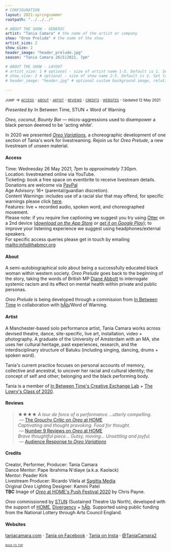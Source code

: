 ```yaml
---
# CONFIGURATION
layout: 2021-springsummer
rootpath: "../../../"

# ABOUT THE SHOW - GENERIC
artist: "Tania Camara" # the name of the artist or company
show: "Oreo Prelude" # the name of the show
artist_size: 2
show_size: 2
header_image: "header_prelude.jpg"    
season: "Tania Camara 26|5|2021, 7pm"

# ABOUT THE SHOW - LAYOUT
# artist_size: 1 # optional - size of artist name 1-5. Default is 1. Set longer names to lower values
# show_size: 2 # optional - size of show name 2-5. Default is 2. Set longer names to lower values
# header_image: "header.jpg" # optional custom background image, relative to current page

---
```

<span style='font-variant: small-caps'>jump → [access](/current/2021-springsummer/camara/#access) · [about](/current/2021-springsummer/camara/#about) · [artist](/current/2021-springsummer/camara/#artist) · [reviews](/current/2021-springsummer/camara/#reviews) · [credits](/current/2021-springsummer/camara/#credits) · [websites](/current/2021-springsummer/camara/#websites)</span> · <small>Updated 12 May 2021</small>         
         
*Presented by* In Between Time, STUN *+* Word of Warning        
         
*Oreo, coconut, Bounty Bar* — micro-aggressions used to disempower a black person deemed to be 'acting white'.       
       
In 2020 we presented [*Oreo Variations*](/archive/2020-spring/camara), a choreographic development of one section of Tania's work for livestreaming. Rejoin us for *Oreo Prelude*, a new livestream of unseen material.         
         
#### Access         
Time: Wednesday 26 May 2021, 7pm to *approximately* 7.30pm.<br>Location: livestreamed online via YouTube.<br>Ticketing: book a free space on eventbrite to receive livestream details.<br>Donations are welcome via <a href="http://paypal.me/warnmcr" target="_blank">PayPal</a><br>Age Advisory: 16+ (parental/guardian discretion).<br>Content Warnings: includes use of a racial slur that may offend, for specific warnings please click [here](/warnings).<br>Features: live + recorded audio, spoken word, and choreographed movement.<br>Please note: if you require live captioning we suggest you try using <a href="http://otter.ai/starter-guide?article=generateNotes" target="_blank">Otter</a> on a 2nd device (*<a href="http://itunes.apple.com/us/app/otter-voice-notes/id1276437113" target="_blank">download on the App Store</a> or <a href="http://play.google.com/store/apps/details?id=com.aisense.otter" target="_blank">get it on Google Play</a>*); to improve your listening experience we suggest using headphones/external speakers.<br>For specific access queries please get in touch by emailing <mailto:info@habmcr.org>         
         
#### About         
A semi-autobiographical solo about being a successfully educated black woman within western society. *Oreo Prelude* goes back to the beginning of the story, taking the words of British MP <a href="http://en.wikipedia.org/wiki/Diane_Abbott" target="_blank">Diane Abbott</a> to interrogate systemic racism and its effect on mental health within private and public personas.        
         
*Oreo Prelude* is being developed through a commission from <a href="http://inbetweentime.co.uk" target="_blank">In Between Time</a> in collaboration with [hÅb](/hab)/Word of Warning.         
        
#### Artist          
A Manchester-based solo performance artist, Tania Camara works across devised theatre, dance, site-specific, live art, installation, video + photography. A graduate of the University of Amsterdam with an MA, she uses her cultural heritage, past experiences, research, and the interdisciplinary structure of Batuku (including singing, dancing, drums + spoken word).        
        
Tania's current practice focuses on personal accounts of memory, collective and ancestral, to uncover her racial and cultural identity; the concept of self and other; belonging and the black performing body.        
       
Tania is a member of <a href="http://inbetweentime.co.uk/creative-exchange-lab" target="_blank">In Between Time's Creative Exchange Lab</a> + <a href="http://thelowry.com/about-us/artist-development/class-of-programme" target="_blank">The Lowry's Class of 2020</a>.         
        
#### Reviews        
>★★★★ *A tour de force of a performance …utterly compelling.*<br>&nbsp;— <a href="http://www.thegrouchycritic.com/oreo-review" target="_blank">The Grouchy Critic on *Oreo* at HOME</a><br>*Captivating and thought provoking. Food for thought.*<br>&nbsp;— <a href="http://number9reviews.blogspot.com/2020/01/theatre-review-oreo-home-manchester.html" target="_blank">Number 9 Reviews on *Oreo* at HOME</a><br>*Brave thoughtful piece… Gutsy, moving… Unsettling and joyful.*<br>&nbsp;— [Audience Response to *Oreo Variations*](/archive/2020-spring/camara)         
         
#### Credits          
Creator, Performer, Producer: Tania Camara<br>Dance Mentor: Pape Ibrahima N'diaye (a.k.a. Kaolack)<br>Mentor: Peader Kirk<br>Livestream Producer: Ricardo Vilela at <a href="http://sagittamedia.co.uk/site2" target="_blank">Sagitta Media</a><br>Original *Oreo* Lighting Designer: Kamini Patel<br>**TBC** Image of <a href="http://homemcr.org/production/oreo" target="_blank">*Oreo* at HOME's Push Festival 2020</a> by Chris Payne.       
         
*Oreo* commissioned by <a href="http://stunlive.com" target="_blank">STUN</a> (Sustained Theatre Up North), developed with the support of <a href="http://homemcr.org/article/push-2020-commissions" target="_blank">HOME</a>, <a href="http://divergencymcr.org" target="_blank">Divergency</a> + [hÅb](/hab). Supported using public funding from the National Lottery through Arts Council England.        
       
#### Websites         
<a href="http://taniacamara.com" target="_blank">taniacamara.com</a> · <a href="http://www.facebook.com/TaniaCamara.Performance.Artist" target="_blank">Tania on Facebook</a> · <a href="http://instagram.com/taniacamara20" target="_blank">Tania on Insta</a> · <a href="http://twitter.com/TaniaCamara2" target="_blank">@TaniaCamara2</a>             
        
<small><span style='font-variant: small-caps'>[back to top](/current/2021-springsummer/camara)</span></small>
